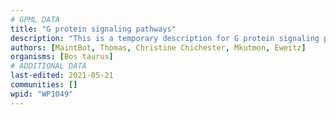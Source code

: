 ```yaml
---
# GPML DATA
title: "G protein signaling pathways"
description: "This is a temporary description for G protein signaling pathways"
authors: [MaintBot, Thomas, Christine Chichester, Mkutmon, Eweitz]
organisms: [Bos taurus]
# ADDITIONAL DATA
last-edited: 2021-05-21
communities: []
wpid: "WP1049"
---
```

